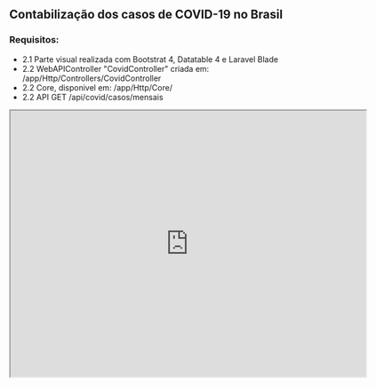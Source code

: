 ## Contabilização dos casos de COVID-19 no Brasil

### Requisitos:
- 2.1 Parte visual realizada com Bootstrat 4, Datatable 4 e Laravel Blade
- 2.2 WebAPIController "CovidController" criada em: /app/Http/Controllers/CovidController
- 2.2 Core, disponivel em: /app/Http/Core/
- 2.2 API GET /api/covid/casos/mensais 


<iframe src="https://drive.google.com/file/d/1lvgu6u_PO1iVzZQdTe_1H99hb1r9VDAo/preview" width="640" height="480" allow="autoplay"></iframe>